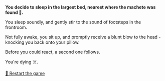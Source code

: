 **You decide to sleep in the largest bed, nearest where the machete was found 🛌.**

You sleep soundly, and gently stir to the sound of footsteps in the frontroom.

Not fully awake, you sit up, and promptly receive a blunt blow to the head - knocking you back onto your pillow.

Before you could react, a second one follows.

You're dying ☠️.

[🔄 Restart the game](../../begin-journey.md) 
